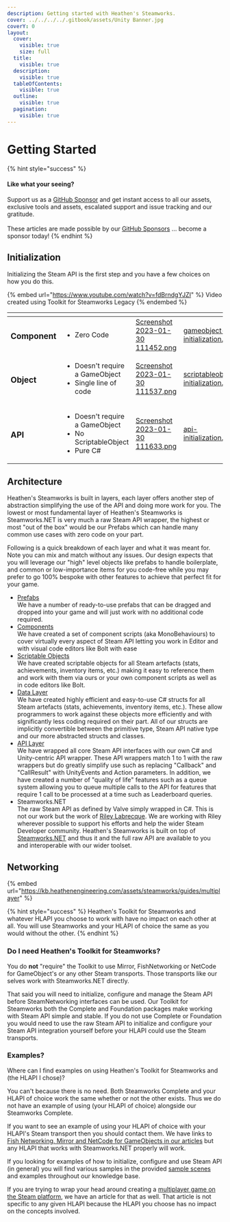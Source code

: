 ```yaml
---
description: Getting started with Heathen's Steamworks.
cover: ../../../../.gitbook/assets/Unity Banner.jpg
coverY: 0
layout:
  cover:
    visible: true
    size: full
  title:
    visible: true
  description:
    visible: true
  tableOfContents:
    visible: true
  outline:
    visible: true
  pagination:
    visible: true
---
```


# Getting Started

{% hint style="success" %}
#### Like what your seeing?

Support us as a [GitHub Sponsor](../../../../where-to-buy/become-a-sponsor.md) and get instant access to all our assets, exclusive tools and assets, escalated support and issue tracking and our gratitude.\
\
These articles are made possible by our [GitHub Sponsors](../../../../where-to-buy/become-a-sponsor.md) ... become a sponsor today!
{% endhint %}

## Initialization

Initializing the Steam API is the first step and you have a few choices on how you do this.

{% embed url="https://www.youtube.com/watch?v=fdBrndgYJZI" %}
Video created using Toolkit for Steamworks Legacy
{% endembed %}

<table data-view="cards"><thead><tr><th></th><th></th><th data-hidden data-card-cover data-type="files"></th><th data-hidden data-card-target data-type="content-ref"></th></tr></thead><tbody><tr><td><h3>Component</h3></td><td><ul><li>Zero Code</li></ul></td><td><a href="../../../../.gitbook/assets/Screenshot 2023-01-30 111452.png">Screenshot 2023-01-30 111452.png</a></td><td><a href="gameobject-initialization.md">gameobject-initialization.md</a></td></tr><tr><td><h3>Object</h3></td><td><ul><li>Doesn't require a GameObject</li><li>Single line of code</li></ul></td><td><a href="../../../../.gitbook/assets/Screenshot 2023-01-30 111537.png">Screenshot 2023-01-30 111537.png</a></td><td><a href="scriptableobject-initialization.md">scriptableobject-initialization.md</a></td></tr><tr><td><h3>API</h3></td><td><ul><li>Doesn't require a GameObject</li><li>No ScriptableObject</li><li>Pure C#</li></ul></td><td><a href="../../../../.gitbook/assets/Screenshot 2023-01-30 111633.png">Screenshot 2023-01-30 111633.png</a></td><td><a href="api-initialization.md">api-initialization.md</a></td></tr></tbody></table>

## Architecture

Heathen's Steamworks is built in layers, each layer offers another step of abstraction simplifying the use of the API and doing more work for you. The lowest or most fundamental layer of Heathen's Steamworks is Steamworks.NET is very much a raw Steam API wrapper, the highest or most "out of the box" would be our Prefabs which can handle many common use cases with zero code on your part.

Following is a quick breakdown of each layer and what it was meant for. Note you can mix and match without any issues. Our design expects that you will leverage our "high" level objects like prefabs to handle boilerplate, and common or low-importance items for you code-free while you may prefer to go 100% bespoke with other features to achieve that perfect fit for your game.

* [Prefabs](../../objects/prefabs/)\
  We have a number of ready-to-use prefabs that can be dragged and dropped into your game and will just work with no additional code required.
* [Components](../../objects/components/)\
  We have created a set of component scripts (aka MonoBehaviours) to cover virtually every aspect of Steam API letting you work in Editor and with visual code editors like Bolt with ease
* [Scriptable Objects](broken-reference)\
  We have created scriptable objects for all Steam artefacts (stats, achievements, inventory items, etc.) making it easy to reference them and work with them via ours or your own component scripts as well as in code editors like Bolt.
* [Data Layer](../../objects/)\
  We have created highly efficient and easy-to-use C# structs for all Steam artefacts (stats, achievements, inventory items, etc.). These allow programmers to work against these objects more efficiently and with significantly less coding required on their part. All of our structs are implicitly convertible between the primitive type, Steam API native type and our more abstracted structs and classes.&#x20;
* [API Layer](../../api-extensions/)\
  We have wrapped all core Steam API interfaces with our own C# and Unity-centric API wrapper. These API wrappers match 1 to 1 with the raw wrappers but do greatly simplify use such as replacing "Callback" and "CallResult" with UnityEvents and Action parameters. In addition, we have created a number of "quality of life" features such as a queue system allowing you to queue multiple calls to the API for features that require 1 call to be processed at a time such as Leaderboard queries.
* Steamworks.NET\
  The raw Steam API as defined by Valve simply wrapped in C#. This is not our work but the work of [Riley Labrecque](https://github.com/rlabrecque/Steamworks.NET). We are working with Riley wherever possible to support his efforts and help the wider Steam Developer community. Heathen's Steamworks is built on top of [Steamworks.NET](https://github.com/rlabrecque/Steamworks.NET) and thus it and the full raw API are available to you and interoperable with our wider toolset.

## Networking

{% embed url="https://kb.heathenengineering.com/assets/steamworks/guides/multiplayer" %}

{% hint style="success" %}
Heathen's Toolkit for Steamworks and whatever HLAPI you choose to work with have no impact on each other at all. You will use Steamworks and your HLAPI of choice the same as you would without the other.
{% endhint %}

### Do I need Heathen's Toolkit for Steamworks?

You do **not** "require" the Toolkit to use Mirror, FishNetworking or NetCode for GameObject's or any other Steam transports. Those transports like our selves work with Steamworks.NET directly.

That said you will need to initialize, configure and manage the Steam API before SteamNetworking interfaces can be used. Our Toolkit for Steamworks both the Complete and Foundation packages make working with Steam API simple and stable. If you do not use Complete or Foundation you would need to use the raw Steam API to initialize and configure your Steam API integration yourself before your HLAPI could use the Steam transports.

### Examples?

Where can I find examples on using Heathen's Toolkit for Steamworks and (the HLAPI I chose)?

You can't because there is no need. Both Steamworks Complete and your HLAPI of choice work the same whether or not the other exists. Thus we do not have an example of using (your HLAPI of choice) alongside our Steamworks Complete.&#x20;

If you want to see an example of using your HLAPI of choice with your HLAPI's Steam transport then you should contact them. We have links to [Fish Networking, Mirror and NetCode for GameObjects in our articles](../../installation/networking-integrations.md) but any HLAPI that works with Steamworks.NET properly will work.

If you looking for examples of how to initialize, configure and use Steam API (in general) you will find various samples in the provided [sample scenes](../../../../toolkit-for-physics/physkit/sample-scenes/) and examples throughout our knowledge base.

If you are trying to wrap your head around creating a [multiplayer game on the Steam platform](broken-reference), we have an article for that as well. That article is not specific to any given HLAPI because the HLAPI you choose has no impact on the concepts involved.
